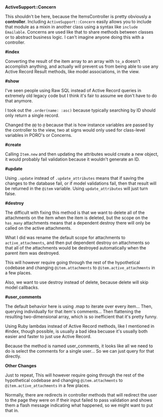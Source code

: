 **ActiveSupport::Concern**

This shouldn't be here, because the ItemsController is pretty obviously a **controller**. Including `ActiveSupport::Concern` easily allows you to include that module as a mixin in another class using a syntax like `include Emailable`. Concerns are used like that to share methods between classes or to abstract business logic. I can't imagine anyone doing this with a controller.

**#index**

Converting the result of the item array to an array with `to_a` doesn't accomplish anything, and actually will prevent us from being able to use any Active Record Result methods, like model associations, in the view. 

**#show**

I've seen people using Raw SQL instead of Active Record queries in extremely old legacy code but I think it's fair to assume we don't have to do that anymore.

I took out the `.order(name: :asc)` because typically searching by ID should only return a single record. 

Changed the `@@` to `@` because that is how instance variables are passed by the controller to the view, two at signs would only used for class-level variables in PORO's or Concerns. 

**#create**

Calling `Item.new` and then updating the attributes would create a new object, it would probably fail validation because it wouldn't generate an ID. 

**#update**

Using `.update` instead of `.update_attributes` means that if saving the changes to the database fail, or if model validations fail, then that result will be returned in the `@item` variable. Using `update_attributes` will just turn false.

**#destroy**

The difficult with fixing this method is that we want to delete all of the attachments on the item when the item is deleted, but the scope on the `has_many` attachments means that a dependent destroy there will only be called on the active attachments. 

What I did was rename the default scope for attachments to `active_attachments`, and then put dependent destroy on attachments so that all of the attachments would be destroyed automatically when the parent item was destroyed. 

This will however require going through the rest of the hypothetical codebase and changing `@item.attachments` to `@item.active_attachments` in a few places.

Also, we want to use destroy instead of delete, because delete will skip model callbacks. 

**#user_comments**

The default behavior here is using .map to iterate over every item... Then, querying individually for that item's comments... Then flattening the resulting two-dimensional array, which is so inefficient that it's pretty funny.

Using Ruby lambdas instead of Active Record methods, like I mentioned in #index, though possible, is usually a bad idea becuase it's usually both easier and faster to just use Active Record.

Because the method is named user_comments, it looks like all we need to do is select the comments for a single user... So we can just query for that directly.

**Other Changes**

Just to repeat, This will however require going through the rest of the hypothetical codebase and changing `@item.attachments` to `@item.active_attachments` in a few places.

Normally, there are redirects in controller methods that will redirect the user to the page they were on if their input failed to pass validation and shows them a flash message indicating what happened, so we might want to put that in. 
